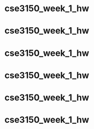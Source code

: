 # cse3150_week_1_hw
# cse3150_week_1_hw
# cse3150_week_1_hw
# cse3150_week_1_hw
# cse3150_week_1_hw
# cse3150_week_1_hw
